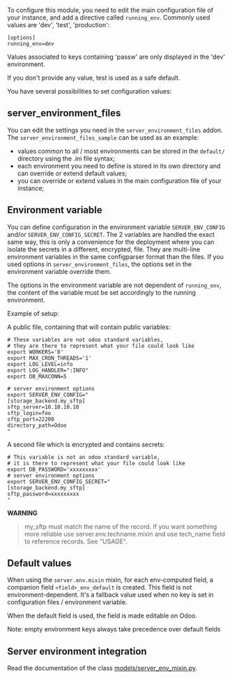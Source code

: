 To configure this module, you need to edit the main configuration file
of your instance, and add a directive called `running_env`. Commonly
used values are 'dev', 'test', 'production':

    [options]
    running_env=dev

Values associated to keys containing 'passw' are only displayed in the
'dev' environment.

If you don't provide any value, test is used as a safe default.

You have several possibilities to set configuration values:

## server_environment_files

You can edit the settings you need in the `server_environment_files`
addon. The `server_environment_files_sample` can be used as an example:

- values common to all / most environments can be stored in the
  `default/` directory using the .ini file syntax;
- each environment you need to define is stored in its own directory and
  can override or extend default values;
- you can override or extend values in the main configuration file of
  your instance;

## Environment variable

You can define configuration in the environment variable
`SERVER_ENV_CONFIG` and/or `SERVER_ENV_CONFIG_SECRET`. The 2 variables
are handled the exact same way, this is only a convenience for the
deployment where you can isolate the secrets in a different, encrypted,
file. They are multi-line environment variables in the same configparser
format than the files. If you used options in
`server_environment_files`, the options set in the environment variable
override them.

The options in the environment variable are not dependent of
`running_env`, the content of the variable must be set accordingly to
the running environment.

Example of setup:

A public file, containing that will contain public variables:

    # These variables are not odoo standard variables,
    # they are there to represent what your file could look like
    export WORKERS='8'
    export MAX_CRON_THREADS='1'
    export LOG_LEVEL=info
    export LOG_HANDLER=":INFO"
    export DB_MAXCONN=5

    # server environment options
    export SERVER_ENV_CONFIG="
    [storage_backend.my_sftp]
    sftp_server=10.10.10.10
    sftp_login=foo
    sftp_port=22200
    directory_path=Odoo
    "

A second file which is encrypted and contains secrets:

    # This variable is not an odoo standard variable,
    # it is there to represent what your file could look like
    export DB_PASSWORD='xxxxxxxxx'
    # server environment options
    export SERVER_ENV_CONFIG_SECRET="
    [storage_backend.my_sftp]
    sftp_password=xxxxxxxxx
    "

**WARNING**

> my_sftp must match the name of the record. If you want something more
> reliable use server.env.techname.mixin and use tech_name field to
> reference records. See "USAGE".

## Default values

When using the `server.env.mixin` mixin, for each env-computed field, a
companion field `<field>_env_default` is created. This field is not
environment-dependent. It's a fallback value used when no key is set in
configuration files / environment variable.

When the default field is used, the field is made editable on Odoo.

Note: empty environment keys always take precedence over default fields

## Server environment integration

Read the documentation of the class
[models/server_env_mixin.py](models/server_env_mixin.py).
